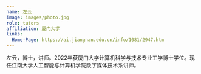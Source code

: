 ```yaml
---
name: 左云
image: images/photo.jpg
role: tutors
affiliation: 厦门大学
links:
  Home-Page: https://ai.jiangnan.edu.cn/info/1081/2947.htm
---
```


左云，博士，讲师。2022年获厦门大学计算机科学与技术专业工学博士学位。现任江南大学人工智能与计算机学院数字媒体技术系讲师。
